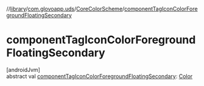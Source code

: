 //[library](../../../index.md)/[com.glovoapp.uds](../index.md)/[CoreColorScheme](index.md)/[componentTagIconColorForegroundFloatingSecondary](component-tag-icon-color-foreground-floating-secondary.md)

# componentTagIconColorForegroundFloatingSecondary

[androidJvm]\
abstract val [componentTagIconColorForegroundFloatingSecondary](component-tag-icon-color-foreground-floating-secondary.md): [Color](https://developer.android.com/reference/kotlin/androidx/compose/ui/graphics/Color.html)
